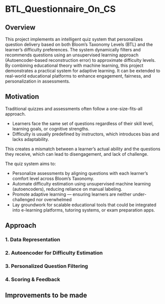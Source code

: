 # BTL_Questionnaire_On_CS

## Overview
This project implements an intelligent quiz system that personalizes question delivery based on both Bloom’s Taxonomy Levels (BTL) and the learner’s difficulty preferences. The system dynamically filters and recommends questions using an unsupervised learning approach (Autoencoder-based reconstruction error) to approximate difficulty levels.
By combining educational theory with machine learning, this project demonstrates a practical system for adaptive learning. It can be extended to real-world educational platforms to enhance engagement, fairness, and personalization in assessments.

## Motivation 
Traditional quizzes and assessments often follow a one-size-fits-all approach. 
- Learners face the same set of questions regardless of their skill level, learning goals, or cognitive strengths.
- Difficulty is usually predefined by instructors, which introduces bias and lacks adaptability.

This creates a mismatch between a learner’s actual ability and the questions they receive, which can lead to disengagement, and lack of challenge.

The quiz system aims to:
- Personalize assessments by aligning questions with each learner’s comfort level across Bloom’s Taxonomy.
- Automate difficulty estimation using unsupervised machine learning (autoencoders), reducing reliance on manual labeling.
- Promote adaptive learning — ensuring learners are neither under-challenged nor overwhelmed
- Lay groundwork for scalable educational tools that could be integrated into e-learning platforms, tutoring systems, or exam preparation apps.

## Approach

### 1. Data Representation
### 2. Autoencoder for Difficulty Estimation
### 3. Personalized Question Filtering
### 4. Scoring & Feedback


## Improvements to be made
